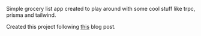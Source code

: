 Simple grocery list app created to play around with some cool stuff like trpc, prisma and tailwind.

Created this project following [this](https://dev.to/franciscomendes10866/build-a-full-stack-app-with-nextjs-tailwind-trpc-and-prisma-orm-4ail) blog post.
